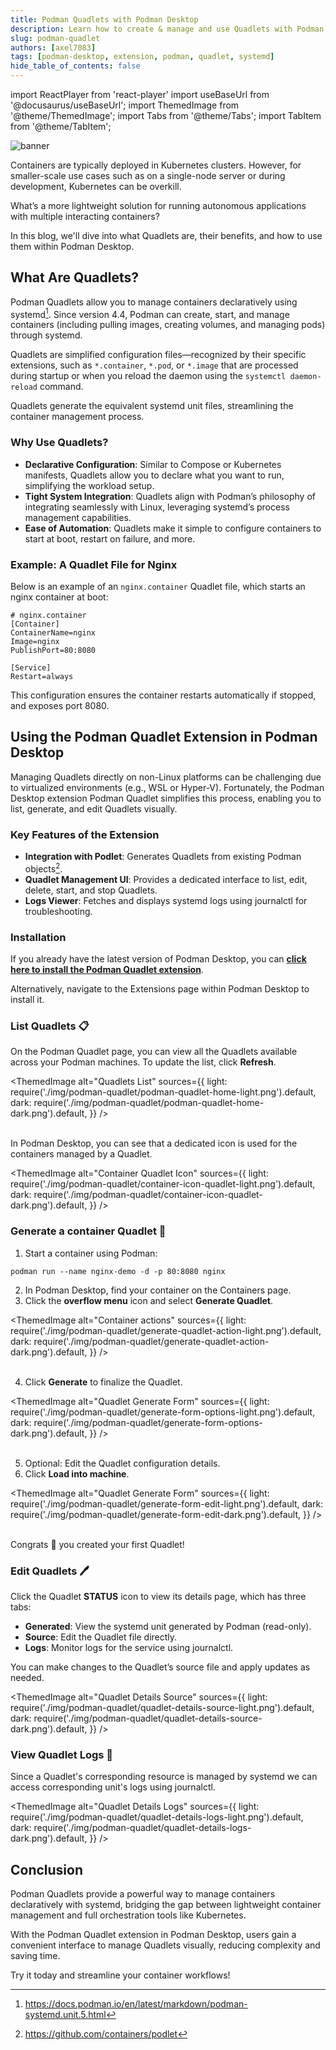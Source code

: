 ```yaml
---
title: Podman Quadlets with Podman Desktop
description: Learn how to create & manage and use Quadlets with Podman Desktop
slug: podman-quadlet
authors: [axel7083]
tags: [podman-desktop, extension, podman, quadlet, systemd]
hide_table_of_contents: false
---
```


import ReactPlayer from 'react-player'
import useBaseUrl from '@docusaurus/useBaseUrl';
import ThemedImage from '@theme/ThemedImage';
import Tabs from '@theme/Tabs';
import TabItem from '@theme/TabItem';

![banner](img/podman-quadlet/banner.png)

Containers are typically deployed in Kubernetes clusters.
However, for smaller-scale use cases such as on a single-node server or during development, Kubernetes can be overkill.

What’s a more lightweight solution for running autonomous applications with multiple interacting containers?

In this blog, we'll dive into what Quadlets are, their benefits, and how to use them within Podman Desktop.

<!-- truncate -->

## What Are Quadlets?

Podman Quadlets allow you to manage containers declaratively using systemd[^1].
Since version 4.4, Podman can create, start, and manage containers (including pulling images, creating volumes, and managing pods) through systemd.

Quadlets are simplified configuration files—recognized by their specific extensions,
such as `*.container`, `*.pod`, or `*.image` that are processed during startup or when you reload the daemon using the `systemctl daemon-reload` command.

Quadlets generate the equivalent systemd unit files, streamlining the container management process.

[^1]: https://docs.podman.io/en/latest/markdown/podman-systemd.unit.5.html

### Why Use Quadlets?

- **Declarative Configuration**: Similar to Compose or Kubernetes manifests, Quadlets allow you to declare what you want to run, simplifying the workload setup.
- **Tight System Integration**: Quadlets align with Podman’s philosophy of integrating seamlessly with Linux, leveraging systemd’s process management capabilities.
- **Ease of Automation**: Quadlets make it simple to configure containers to start at boot, restart on failure, and more.

### Example: A Quadlet File for Nginx

Below is an example of an `nginx.container` Quadlet file, which starts an nginx container at boot:

```editorconfig title="~/.config/containers/systemd/nginx.container"
# nginx.container
[Container]
ContainerName=nginx
Image=nginx
PublishPort=80:8080

[Service]
Restart=always
```

This configuration ensures the container restarts automatically if stopped, and exposes port 8080.

## Using the Podman Quadlet Extension in Podman Desktop

Managing Quadlets directly on non-Linux platforms can be challenging due to virtualized environments (e.g., WSL or Hyper-V).
Fortunately, the Podman Desktop extension Podman Quadlet simplifies this process, enabling you to list, generate, and edit Quadlets visually.

### Key Features of the Extension

- **Integration with Podlet**: Generates Quadlets from existing Podman objects[^2].
- **Quadlet Management UI**: Provides a dedicated interface to list, edit, delete, start, and stop Quadlets.
- **Logs Viewer**: Fetches and displays systemd logs using journalctl for troubleshooting.

[^2]: https://github.com/containers/podlet

### Installation

If you already have the latest version of Podman Desktop, you can <a href="podman-desktop:extension/podman-desktop.quadlet">**click here to install the Podman Quadlet extension**</a>.

Alternatively, navigate to the Extensions page within Podman Desktop to install it.

### List Quadlets :clipboard:

On the Podman Quadlet page, you can view all the Quadlets available across your Podman machines. To update the list, click **Refresh**.

<ThemedImage
alt="Quadlets List"
sources={{
    light: require('./img/podman-quadlet/podman-quadlet-home-light.png').default,
    dark: require('./img/podman-quadlet/podman-quadlet-home-dark.png').default,
  }}
/>
<br/><br/>

In Podman Desktop, you can see that a dedicated icon is used for the containers managed by a Quadlet.

<ThemedImage
alt="Container Quadlet Icon"
sources={{
    light: require('./img/podman-quadlet/container-icon-quadlet-light.png').default,
    dark: require('./img/podman-quadlet/container-icon-quadlet-dark.png').default,
  }}
/>

### Generate a container Quadlet :hammer:

1. Start a container using Podman:

```shell
podman run --name nginx-demo -d -p 80:8080 nginx
```

2. In Podman Desktop, find your container on the Containers page.
3. Click the **overflow menu** icon and select **Generate Quadlet**.

<ThemedImage
alt="Container actions"
sources={{
    light: require('./img/podman-quadlet/generate-quadlet-action-light.png').default,
    dark: require('./img/podman-quadlet/generate-quadlet-action-dark.png').default,
  }}
/>
<br/><br/>

4. Click **Generate** to finalize the Quadlet.

<ThemedImage
alt="Quadlet Generate Form"
sources={{
    light: require('./img/podman-quadlet/generate-form-options-light.png').default,
    dark: require('./img/podman-quadlet/generate-form-options-dark.png').default,
  }}
/>
<br/><br/>

5. Optional: Edit the Quadlet configuration details.
6. Click **Load into machine**.

<ThemedImage
alt="Quadlet Generate Form"
sources={{
    light: require('./img/podman-quadlet/generate-form-edit-light.png').default,
    dark: require('./img/podman-quadlet/generate-form-edit-dark.png').default,
  }}
/>
<br/><br/>

Congrats 🎉 you created your first Quadlet!

### Edit Quadlets :pen:

Click the Quadlet **STATUS** icon to view its details page, which has three tabs:

- **Generated**: View the systemd unit generated by Podman (read-only).
- **Source**: Edit the Quadlet file directly.
- **Logs**: Monitor logs for the service using journalctl.

You can make changes to the Quadlet’s source file and apply updates as needed.

<ThemedImage
alt="Quadlet Details Source"
sources={{
    light: require('./img/podman-quadlet/quadlet-details-source-light.png').default,
    dark: require('./img/podman-quadlet/quadlet-details-source-dark.png').default,
  }}
/>

### View Quadlet Logs :scroll:

Since a Quadlet's corresponding resource is managed by systemd we can access corresponding unit's logs using journalctl.

<ThemedImage
alt="Quadlet Details Logs"
sources={{
    light: require('./img/podman-quadlet/quadlet-details-logs-light.png').default,
    dark: require('./img/podman-quadlet/quadlet-details-logs-dark.png').default,
  }}
/>

## Conclusion

Podman Quadlets provide a powerful way to manage containers declaratively with systemd, bridging the gap between lightweight container management and full orchestration tools like Kubernetes.

With the Podman Quadlet extension in Podman Desktop, users gain a convenient interface to manage Quadlets visually, reducing complexity and saving time.

Try it today and streamline your container workflows!
